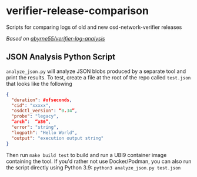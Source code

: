 # verifier-release-comparison
Scripts for comparing logs of old and new osd-network-verifier releases 

*Based on [abyrne55/verifier-log-analysis](https://github.com/abyrne55/verifier-log-analysis)*

## JSON Analysis Python Script
`analyze_json.py` will analyze JSON blobs produced by a separate tool and print the results. To test, create a file at the root of the repo called `test.json` that looks like the following
```json
{
  "duration": #ofseconds,
  "cid": "xxxxx",
  "osdctl_version": “0.34”,
  "probe": "legacy",
  “arch”:  “x86”,
  "error": "string",
  "logpath": "Hello World",
  "output": "execution output string"
}
```
Then run `make build test` to build and run a UBI9 container image containing the tool. If you'd rather not use Docker/Podman, you can also run the script directly using Python 3.9: `python3 analyze_json.py test.json`